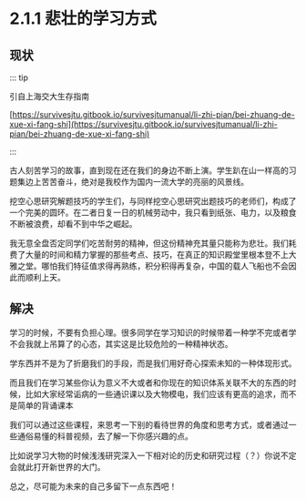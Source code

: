 # 2.1.1 悲壮的学习方式

## 现状

::: tip

引自上海交大生存指南

[https://survivesjtu.gitbook.io/survivesjtumanual/li-zhi-pian/bei-zhuang-de-xue-xi-fang-shi](https://survivesjtu.gitbook.io/survivesjtumanual/li-zhi-pian/bei-zhuang-de-xue-xi-fang-shi)

:::

古人刻苦学习的故事，直到现在还在我们的身边不断上演。学生趴在山一样高的习题集边上苦苦奋斗，绝对是我校作为国内一流大学的亮丽的风景线。

挖空心思研究解题技巧的学生们，与同样挖空心思研究出题技巧的老师们，构成了一个完美的圆环。在二者日复一日的机械劳动中，我只看到纸张、电力，以及粮食不断被浪费，却看不到中华之崛起。

我无意全盘否定同学们吃苦耐劳的精神，但这份精神充其量只能称为悲壮。我们耗费了大量的时间和精力掌握的那些考点、技巧，在真正的知识殿堂里根本登不上大雅之堂。哪怕我们特征值求得再熟练，积分积得再复杂，中国的载人飞船也不会因此而顺利上天。

## 解决

学习的时候，不要有负担心理。很多同学在学习知识的时候带着一种学不完或者学不会我就上吊算了的心态，其实这是比较危险的一种精神状态。

学东西并不是为了折磨我们的手段，而是我们用好奇心探索未知的一种体现形式。

而且我们在学习某些你认为意义不大或者和你现在的知识体系关联不大的东西的时候，比如大家经常诟病的一些通识课以及大物模电，我们应该有更高的追求，而不是简单的背诵课本

我们可以通过这些课程，来思考一下别的看待世界的角度和思考方式，或者通过一些通俗易懂的科普视频，去了解一下你感兴趣的点。

比如说学习大物的时候浅浅研究深入一下相对论的历史和研究过程（？）你说不定会就此打开新世界的大门。

总之，尽可能为未来的自己多留下一点东西吧！
